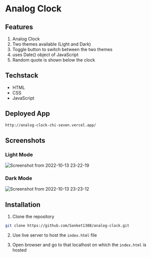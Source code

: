 # Analog Clock

## Features

1. Analog Clock
2. Two themes available (Light and Dark)
3. Toggle button to switch between the two themes
4. uses Date() object of JavaScript
5. Random quote is shown below the clock

## Techstack

- HTML
- CSS 
- JavaScript

## Deployed App

```bash
http://analog-clock-chi-seven.vercel.app/
```

## Screenshots

### Light Mode

![Screenshot from 2022-10-13 23-22-19](https://user-images.githubusercontent.com/47355538/195670094-4b43acf1-082c-4f47-a43c-c2eab47515ac.png)

### Dark Mode

![Screenshot from 2022-10-13 23-23-12](https://user-images.githubusercontent.com/47355538/195670250-6036f5b8-25c9-481c-8295-c2a8dc64530b.png)

## Installation

1. Clone the repository
```bash
git clone https://github.com/Sanket1308/analog-clock.git
```
2. Use live server to host the `index.html` file

3. Open browser and go to that localhost on which the `index.html` is hosted
